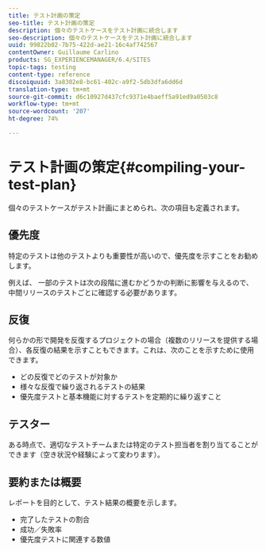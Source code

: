 ```yaml
---
title: テスト計画の策定
seo-title: テスト計画の策定
description: 個々のテストケースをテスト計画に統合します
seo-description: 個々のテストケースをテスト計画に統合します
uuid: 99822b02-7b75-422d-ae21-16c4af742567
contentOwner: Guillaume Carlino
products: SG_EXPERIENCEMANAGER/6.4/SITES
topic-tags: testing
content-type: reference
discoiquuid: 3a8302e8-bc61-402c-a9f2-5db3dfa6dd6d
translation-type: tm+mt
source-git-commit: d6c10927d437cfc9371e4baeff5a91ed9a0503c8
workflow-type: tm+mt
source-wordcount: '207'
ht-degree: 74%

---
```



# テスト計画の策定{#compiling-your-test-plan}

個々のテストケースがテスト計画にまとめられ、次の項目も定義されます。

## 優先度

特定のテストは他のテストよりも重要性が高いので、優先度を示すことをお勧めします。

例えば、  一部のテストは次の段階に進むかどうかの判断に影響を与えるので、中間リリースのテストごとに確認する必要があります。

## 反復

何らかの形で開発を反復するプロジェクトの場合（複数のリリースを提供する場合）、各反復の結果を示すこともできます。これは、次のことを示すために使用できます。

* どの反復でどのテストが対象か
* 様々な反復で繰り返されるテストの結果
* 優先度テストと基本機能に対するテストを定期的に繰り返すこと

## テスター

ある時点で、適切なテストチームまたは特定のテスト担当者を割り当てることができます（空き状況や経験によって変わります）。

## 要約または概要

レポートを目的として、テスト結果の概要を示します。

* 完了したテストの割合
* 成功／失敗率
* 優先度テストに関連する数値

